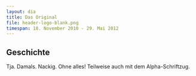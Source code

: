 ```yaml
---
layout: dia
title: Das Original
file: header-logo-blank.png
timespan: 18. November 2010 - 29. Mai 2012
---
```


## Geschichte

Tja. Damals. Nackig. Ohne alles! Teilweise auch mit dem Alpha-Schriftzug.

